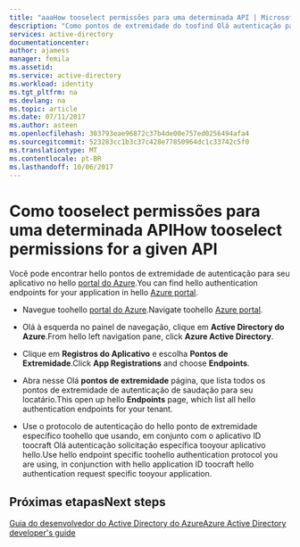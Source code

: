 ```yaml
---
title: "aaaHow tooselect permissões para uma determinada API | Microsoft Docs"
description: "Como pontos de extremidade do toofind Olá autenticação para um aplicativo personalizado você estiver desenvolvendo ou registrar com o AD do Azure."
services: active-directory
documentationcenter: 
author: ajamess
manager: femila
ms.assetid: 
ms.service: active-directory
ms.workload: identity
ms.tgt_pltfrm: na
ms.devlang: na
ms.topic: article
ms.date: 07/11/2017
ms.author: asteen
ms.openlocfilehash: 303793eae96872c37b4de00e757ed0256494afa4
ms.sourcegitcommit: 523283cc1b3c37c428e77850964dc1c33742c5f0
ms.translationtype: MT
ms.contentlocale: pt-BR
ms.lasthandoff: 10/06/2017
---
```

# <a name="how-tooselect-permissions-for-a-given-api"></a><span data-ttu-id="49322-103">Como tooselect permissões para uma determinada API</span><span class="sxs-lookup"><span data-stu-id="49322-103">How tooselect permissions for a given API</span></span>

<span data-ttu-id="49322-104">Você pode encontrar hello pontos de extremidade de autenticação para seu aplicativo no hello [portal do Azure](https://portal.azure.com).</span><span class="sxs-lookup"><span data-stu-id="49322-104">You can find hello authentication endpoints for your application in hello [Azure portal](https://portal.azure.com).</span></span>

-   <span data-ttu-id="49322-105">Navegue toohello [portal do Azure](https://portal.azure.com).</span><span class="sxs-lookup"><span data-stu-id="49322-105">Navigate toohello [Azure portal](https://portal.azure.com).</span></span>

-   <span data-ttu-id="49322-106">Olá à esquerda no painel de navegação, clique em **Active Directory do Azure**.</span><span class="sxs-lookup"><span data-stu-id="49322-106">From hello left navigation pane, click **Azure Active Directory**.</span></span>

-   <span data-ttu-id="49322-107">Clique em **Registros do Aplicativo** e escolha **Pontos de Extremidade**.</span><span class="sxs-lookup"><span data-stu-id="49322-107">Click **App Registrations** and choose **Endpoints**.</span></span>

-   <span data-ttu-id="49322-108">Abra nesse Olá **pontos de extremidade** página, que lista todos os pontos de extremidade de autenticação de saudação para seu locatário.</span><span class="sxs-lookup"><span data-stu-id="49322-108">This open up hello **Endpoints** page, which list all hello authentication endpoints for your tenant.</span></span>

-   <span data-ttu-id="49322-109">Use o protocolo de autenticação do hello ponto de extremidade específico toohello que usando, em conjunto com o aplicativo ID toocraft Olá autenticação solicitação específica tooyour aplicativo hello.</span><span class="sxs-lookup"><span data-stu-id="49322-109">Use hello endpoint specific toohello authentication protocol you are using, in conjunction with hello application ID toocraft hello authentication request specific tooyour application.</span></span>

## <a name="next-steps"></a><span data-ttu-id="49322-110">Próximas etapas</span><span class="sxs-lookup"><span data-stu-id="49322-110">Next steps</span></span>
[<span data-ttu-id="49322-111">Guia do desenvolvedor do Active Directory do Azure</span><span class="sxs-lookup"><span data-stu-id="49322-111">Azure Active Directory developer's guide</span></span>](https://docs.microsoft.com/en-us/azure/active-directory/develop/active-directory-developers-guide#authentication-and-authorization-protocols)
